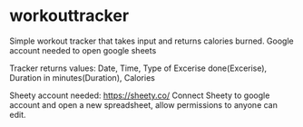 # workouttracker
Simple workout tracker that takes input and returns calories burned.
Google account needed to open google sheets

Tracker returns values: Date, Time, Type of Excerise done(Excerise), Duration in minutes(Duration), Calories

Sheety account needed: https://sheety.co/
Connect Sheety to google account and open a new spreadsheet, allow permissions to anyone can edit.

